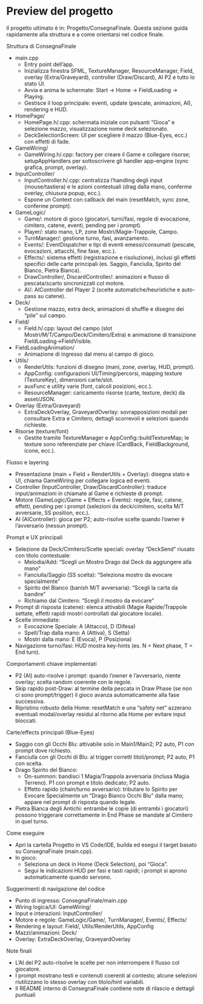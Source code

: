 # Preview del progetto

Il progetto ultimato è in: Progetto/ConsegnaFinale. Questa sezione guida rapidamente alla struttura e a come orientarsi nel codice finale.

Struttura di ConsegnaFinale
- main.cpp
  - Entry point dell’app.  
  - Inizializza finestra SFML, TextureManager, ResourceManager, Field, overlay (Extra/Graveyard), controller (Draw/Discard), AI P2 e tutto lo stato UI.  
  - Avvia e anima le schermate: Start → Home → FieldLoading → Playing.  
  - Gestisce il loop principale: eventi, update (pescate, animazioni, AI), rendering e HUD.
- HomePage/
  - HomePage.h/.cpp: schermata iniziale con pulsanti “Gioca” e selezione mazzo, visualizzazione nome deck selezionato.
  - DeckSelectionScreen: UI per scegliere il mazzo (Blue-Eyes, ecc.) con effetti di fade.
- GameWiring/
  - GameWiring.h/.cpp: factory per creare il Game e collegare risorse; setupAppHandlers per sottoscrivere gli handler app–engine (sync grafica, prompt, overlay).
- InputController/
  - InputController.h/.cpp: centralizza l’handling degli input (mouse/tastiera) e le azioni contestuali (drag dalla mano, conferme overlay, chiusura popup, ecc.).
  - Espone un Context con callback del main (resetMatch, sync zone, conferme prompt).
- GameLogic/
  - Game/: motore di gioco (giocatori, turni/fasi, regole di evocazione, cimitero, catene, eventi, pending per i prompt).
  - Player/: stato mano, LP, zone Mostri/Magie-Trappole, Campo.
  - TurnManager/: gestione turno, fasi, avanzamento.
  - Events/: EventDispatcher e tipi di eventi emessi/consumati (pescate, evocazioni, attacchi, fine fase, ecc.).
  - Effects/: sistema effetti (registrazione e risoluzione), inclusi gli effetti specifici delle carte principali (es. Saggio, Fanciulla, Spirito del Bianco, Pietra Bianca).
  - DrawController/, DiscardController/: animazioni e flusso di pescata/scarto sincronizzati col motore.
  - AI/: AIController del Player 2 (scelte automatiche/heuristiche e auto-pass su catene).
- Deck/
  - Gestione mazzo, extra deck, animazioni di shuffle e disegno dei “pile” sul campo.
- Field/
  - Field.h/.cpp: layout del campo (slot Mostri/M/T/Campo/Deck/Cimitero/Extra) e animazione di transizione FieldLoading→FieldVisible.
- FieldLoadingAnimation/
  - Animazione di ingresso dal menu al campo di gioco.
- Utils/
  - RenderUtils: funzioni di disegno (mani, zone, overlay, HUD, prompt).
  - AppConfig: configurazioni UI/Timing/percorsi, mapping texture (TextureKey), dimensioni carte/slot.
  - auxFunc e utility varie (font, calcoli posizioni, ecc.).
  - ResourceManager: caricamento risorse (carte, texture, deck) da asset/JSON.
- Overlay (Extra/Graveyard)
  - ExtraDeckOverlay, GraveyardOverlay: sovrapposizioni modali per consultare Extra e Cimitero, dettagli scorrevoli e selezioni quando richieste.
- Risorse (texture/font)
  - Gestite tramite TextureManager e AppConfig::buildTextureMap; le texture sono referenziate per chiave (CardBack, FieldBackground, icone, ecc.).

Flusso e layering
- Presentazione (main + Field + RenderUtils + Overlay): disegna stato e UI, chiama GameWiring per collegare logica ed eventi.
- Controller (InputController, Draw/DiscardController): traduce input/animazioni in chiamate al Game e richieste di prompt.
- Motore (GameLogic/Game + Effects + Events): regole, fasi, catene, effetti, pending per i prompt (selezioni da deck/cimitero, scelta M/T avversarie, SS position, ecc.).
- AI (AIController): gioca per P2; auto-risolve scelte quando l’owner è l’avversario (nessun prompt).

Prompt e UX principali
- Selezione da Deck/Cimitero/Scelte speciali: overlay “DeckSend” riusato con titolo contestuale:
  - Melodia/Add: “Scegli un Mostro Drago dal Deck da aggiungere alla mano”
  - Fanciulla/Saggio (SS scelta): “Seleziona mostro da evocare specialmente”
  - Spirito del Bianco (banish M/T avversaria): “Scegli la carta da bandire”
  - Richiamo dal Cimitero: “Scegli il mostro da evocare”
- Prompt di risposta (catene): elenca attivabili (Magie Rapide/Trappole settate, effetti rapidi mostri controllati dal giocatore locale).
- Scelte immediate:
  - Evocazione Speciale: A (Attacco), D (Difesa)
  - Spell/Trap dalla mano: A (Attiva), S (Setta)
  - Mostri dalla mano: E (Evoca), P (Posiziona)
- Navigazione turno/fasi: HUD mostra key-hints (es. N = Next phase, T = End turn).

Comportamenti chiave implementati
- P2 (AI) auto-risolve i prompt: quando l’owner è l’avversario, niente overlay; scelta random coerente con le regole.
- Skip rapido post-Draw: al termine della pescata in Draw Phase (se non ci sono prompt/trigger) il gioco avanza automaticamente alla fase successiva.
- Ripristino robusto della Home: resetMatch e una “safety net” azzerano eventuali modal/overlay residui al ritorno alla Home per evitare input bloccati.

Carte/effects principali (Blue-Eyes)
- Saggio con gli Occhi Blu: attivabile solo in Main1/Main2; P2 auto, P1 con prompt dove richiesto.
- Fanciulla con gli Occhi di Blu: al trigger corretti titoli/prompt; P2 auto, P1 con scelta.
- Drago Spirito del Bianco:
  - On-summon: bandisci 1 Magia/Trappola avversaria (inclusa Magia Terreno). P1 con prompt e titolo dedicato; P2 auto.
  - Effetto rapido (chain/turno avversario): tributare lo Spirito per Evocare Specialmente un “Drago Bianco Occhi Blu” dalla mano; appare nel prompt di risposta quando legale.
- Pietra Bianca degli Antichi: entrambe le copie (di entrambi i giocatori) possono triggerare correttamente in End Phase se mandate al Cimitero in quel turno.

Come eseguire
- Apri la cartella Progetto in VS Code/IDE, builda ed esegui il target basato su ConsegnaFinale (main.cpp).
- In gioco:
  - Seleziona un deck in Home (Deck Selection), poi “Gioca”.
  - Segui le indicazioni HUD per fasi e tasti rapidi; i prompt si aprono automaticamente quando servono.

Suggerimenti di navigazione del codice
- Punto di ingresso: ConsegnaFinale/main.cpp
- Wiring logica/UI: GameWiring/
- Input e interazioni: InputController/
- Motore e regole: GameLogic/Game/, TurnManager/, Events/, Effects/
- Rendering e layout: Field/, Utils/RenderUtils, AppConfig
- Mazzi/animazioni: Deck/
- Overlay: ExtraDeckOverlay, GraveyardOverlay

Note finali
- L’AI del P2 auto-risolve le scelte per non interrompere il flusso col giocatore.
- I prompt mostrano testi e contenuti coerenti al contesto; alcune selezioni riutilizzano lo stesso overlay con titolo/hint variabili.
- Il README interno di ConsegnaFinale contiene note di rilascio e dettagli puntuali